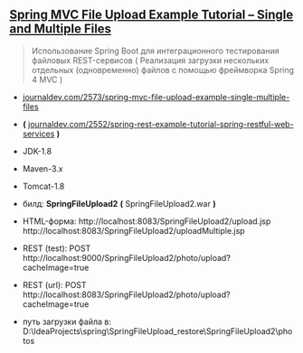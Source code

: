 
[Spring MVC File Upload Example Tutorial – Single and Multiple Files](http://www.journaldev.com/2573/spring-mvc-file-upload-example-single-multiple-files)
--------------------------------------------------------------------

> Использование Spring Boot для интеграционного тестирования файловых REST-сервисов
> ( Реализация загрузки нескольких отдельных (одновременно) файлов с помощью фреймворка Spring 4 MVC )

- [journaldev.com/2573/spring-mvc-file-upload-example-single-multiple-files](http://www.journaldev.com/2573/spring-mvc-file-upload-example-single-multiple-files)
- **(** [journaldev.com/2552/spring-rest-example-tutorial-spring-restful-web-services](http://www.journaldev.com/2552/spring-rest-example-tutorial-spring-restful-web-services) **)**
- JDK-1.8
- Maven-3.x
- Tomcat-1.8

- билд: **SpringFileUpload2**  **(** SpringFileUpload2.war **)**
- HTML-форма: http://localhost:8083/SpringFileUpload2/upload.jsp   http://localhost:8083/SpringFileUpload2/uploadMultiple.jsp
- REST (test): POST http://localhost:9000/SpringFileUpload2/photo/upload?cacheImage=true
- REST (url): POST http://localhost:8083/SpringFileUpload2/photo/upload?cacheImage=true
- путь загрузки файла в: D:\IdeaProjects\spring\SpringFileUpload_restore\SpringFileUpload2\photos

